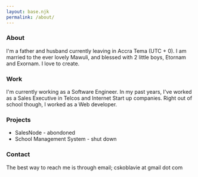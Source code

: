 ```yaml
---
layout: base.njk
permalink: /about/
---
```

<h3>About</h3>
I'm a father and husband currently leaving in Accra Tema (UTC + 0). 
I am married to the ever lovely Mawuli, and blessed with 2 little boys, Etornam and Exornam.
I love to create.

<h3>Work</h3>
I'm currently working as a Software Engineer. In my past years, I've worked as a Sales Executive in 
Telcos and Internet Start up companies. Right out of school though, I worked as a Web developer.

<h3>Projects</h3>
<ul>
<li>SalesNode - abondoned</li>
<li>School Management System - shut down </li>
</ul>


<h3>Contact</h3>
The best way to reach me is through email; cskoblavie at gmail dot com
